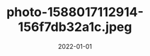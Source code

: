 ---
title: "photo-1588017112914-156f7db32a1c.jpeg"
src: "../../assets/images/photo-1588017112914-156f7db32a1c.jpeg"
date: 2022-01-01
tags: ["Berlin"]
---